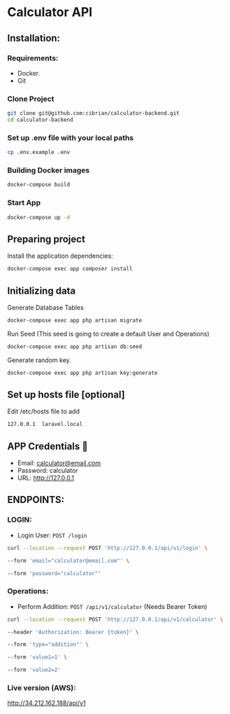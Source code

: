 
# Calculator API

## Installation:

### Requirements:

- Docker.
- Git

### Clone Project
```bash
git clone git@github.com:cibrian/calculator-backend.git
cd calculator-backend
```
### Set up .env file with your local paths
```bash
cp .env.example .env
```
### Building Docker images
```bash
docker-compose build
```
### Start App
```bash
docker-compose up -d
```
## Preparing project

Install the application dependencies:
```bash
docker-compose exec app composer install
```
## Initializing data
Generate Database Tables
```bash
docker-compose exec app php artisan migrate
```
Run Seed (This seed is going to create a default User and Operations)
```bash
docker-compose exec app php artisan db:seed
```
Generate random key.
```bash
docker-compose exec app php artisan key:generate
```
## Set up hosts file [optional]
Edit /etc/hosts file to add
```bash
127.0.0.1  laravel.local
```
## APP Credentials :robot:
- Email: calculator@email.com
- Password: calculator
- URL: http://127.0.0.1
## ENDPOINTS:

### LOGIN:

- Login User: `POST /login`
```bash
curl --location --request POST 'http://127.0.0.1/api/v1/login' \

--form 'email="calculator@email.com"' \

--form 'password="calculator"'
```
### Operations:

- Perform Addition: `POST /api/v1/calculator` (Needs Bearer Token)
```bash
curl --location --request POST 'http://127.0.0.1/api/v1/calculator' \

--header 'Authorization: Bearer {token}' \

--form 'type="addition"' \

--form 'value1=1' \

--form 'value2=2'
```

### Live version (AWS):
http://34.212.162.188/api/v1
